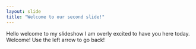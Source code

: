 ```yaml
---
layout: slide
title: "Welcome to our second slide!"
---
```

Hello welcome to my slideshow I am overly excited to have you here today. Welcome!
Use the left arrow to go back!

